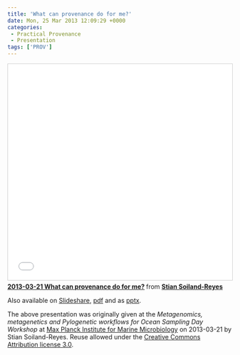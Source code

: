 ```yaml
---
title: 'What can provenance do for me?'
date: Mon, 25 Mar 2013 12:09:29 +0000
categories: 
 - Practical Provenance
 - Presentation
tags: ['PROV']
---
```


<iframe src="//www.slideshare.net/slideshow/embed_code/key/pRflaQd5GlPNat" width="595" height="485" frameborder="0" marginwidth="0" marginheight="0" scrolling="no" style="border:1px solid #CCC; border-width:1px; margin-bottom:5px; max-width: 100%;" allowfullscreen> </iframe> <div style="margin-bottom:5px"> <strong> <a href="//www.slideshare.net/soilandreyes/20130321-what-can-provenance-do-for-me" title="2013-03-21 What can provenance do for me?" target="_blank">2013-03-21 What can provenance do for me?</a> </strong> from <strong><a href="//www.slideshare.net/soilandreyes" target="_blank">Stian Soiland-Reyes</a></strong> </div>

Also available on [Slideshare](http://www.slideshare.net/soilandreyes/20130321-what-can-provenance-do-for-me), [pdf](2013-03-21-OSD-Bremen-Stian-What%20can%20provenance%20do%20for%20me.pdf) and as [pptx](2013-03-21-OSD-Bremen-Stian-What%20can%20provenance%20do%20for%20me.pptx). 

The above presentation was originally given at the _Metagenomics, metagenetics and Pylogenetic workflows for Ocean Sampling Day Workshop_ at [Max Planck Institute for Marine Microbiology](http://www.mpi-bremen.de/en/Home.html) on 2013-03-21 by Stian Soiland-Reyes. Reuse allowed under the [Creative Commons Attribution license 3.0](http://creativecommons.org/licenses/by/3.0/).